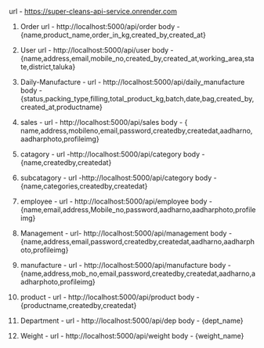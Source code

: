 url - https://super-cleans-api-service.onrender.com

1. Order
url - http://localhost:5000/api/order
body - {name,product_name,order_in_kg,created_by,created_at}

2. User
url - http://localhost:5000/api/user
body - {name,address,email,mobile_no,created_by,created_at,working_area,state,district,taluka}

3. Daily-Manufacture - 
url - http://localhost:5000/api/daily_manufacture
body - {status,packing_type,filling,total_product_kg,batch,date,bag,created_by,created_at,productname}

4. sales -
url - http://localhost:5000/api/sales
body - { name,address,mobileno,email,password,createdby,createdat,aadharno,aadharphoto,profileimg}

5. catagory - 
url -http://localhost:5000/api/category
body - {name,createdby,createdat}

6. subcatagory - 
url -http://localhost:5000/api/category
body - {name,categories,createdby,createdat}

7. employee -
url -  http://localhost:5000/api/employee
body - {name,email,address,Mobile_no,password,aadharno,aadharphoto,profileimg}

8. Management - 
url- http://localhost:5000/api/management
body - {name,address,email,password,createdby,createdat,aadharno,aadharphoto,profileimg}

9. manufacture - 
url - http://localhost:5000/api/manufacture 
body - {name,address,mob_no,email,password,createdby,createdat,aadharno,aadharphoto,profileimg}

10. product - 
url - http://localhost:5000/api/product
body -  {productname,createdby,createdat}

11. Department - 
url - http://localhost:5000/api/dep
body - {dept_name}

12. Weight - 
url - http://localhost:5000/api/weight
body - {weight_name}

